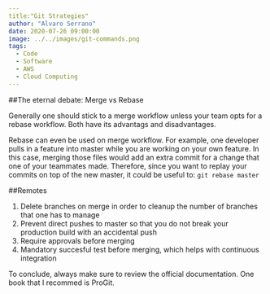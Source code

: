 ```yaml
---
title:"Git Strategies"
author: "Alvaro Serrano"
date: 2020-07-26 09:00:00
image: ../../images/git-commands.png
tags:
  - Code
  - Software
  - AWS
  - Cloud Computing
---
```


##The eternal debate: Merge vs Rebase

Generally one should stick to a merge workflow unless your team opts for a
rebase workflow. Both have its advantags and disadvantages.

Rebase can even be used on merge workflow. For example, one developer pulls in
a feature into master while you are working on your own feature. In this case,
merging those files would add an extra commit for a change that one of your
teammates made. Therefore, since you want to replay your commits on top of the
new master, it could be useful to:
```git rebase master```

##Remotes

1. Delete branches on merge in order to cleanup the number of branches that
one has to manage
2. Prevent direct pushes to master so that you do not break your production
build with an accidental push
3. Require approvals before merging
4. Mandatory succesful test before merging, which helps with continuous
integration

To conclude, always make sure to review the official documentation. One book
that I recommed is ProGit.
